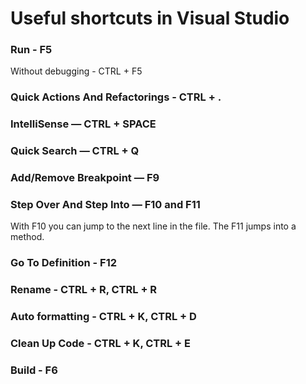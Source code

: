 # Useful shortcuts in Visual Studio

### Run - F5

Without debugging - CTRL + F5

### Quick Actions And Refactorings - CTRL + .

### IntelliSense — CTRL + SPACE

### Quick Search — CTRL + Q

### Add/Remove Breakpoint — F9

### Step Over And Step Into — F10 and F11

With F10 you can jump to the next line in the file.
The F11 jumps into a method.

### Go To Definition - F12

### Rename - CTRL + R, CTRL + R

### Auto formatting - CTRL + K, CTRL + D

### Clean Up Code - CTRL + K, CTRL + E

### Build - F6
